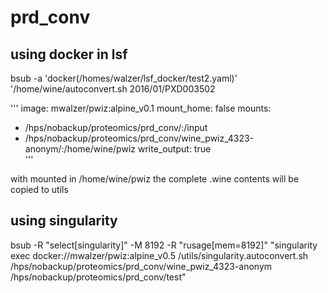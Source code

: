 # prd_conv

## using docker in lsf
bsub -a 'docker(/homes/walzer/lsf_docker/test2.yaml)' '/home/wine/autoconvert.sh 2016/01/PXD003502

'''
image: mwalzer/pwiz:alpine_v0.1
mount_home: false
mounts:
- /hps/nobackup/proteomics/prd_conv/:/input
- /hps/nobackup/proteomics/prd_conv/wine_pwiz_4323-anonym/:/home/wine/pwiz
write_output: true                                                                          
'''

with mounted in /home/wine/pwiz the complete .wine contents will be copied to utils

## using singularity
bsub -R "select[singularity]" -M 8192 -R "rusage[mem=8192]" "singularity exec docker://mwalzer/pwiz:alpine_v0.5 /utils/singularity.autoconvert.sh /hps/nobackup/proteomics/prd_conv/wine_pwiz_4323-anonym /hps/nobackup/proteomics/prd_conv/test"
